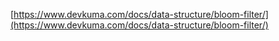 [https://www.devkuma.com/docs/data-structure/bloom-filter/](https://www.devkuma.com/docs/data-structure/bloom-filter/)